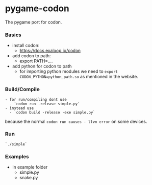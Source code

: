 # pygame-codon
The pygame port for codon.
### Basics
- install codon:
    - https://docs.exaloop.io/codon
- add codon to path:
    - export PATH=....
- add python for codon to path
    - for importing python modules we need to `export CODON_PYTHON=python_path.so` as mentioned in the website.
### Build/Compile
    - for run/compiling dont use 
      - `codon run -release simple.py`
    - instead use
      - `codon build -release -exe simple.py`
because the normal `codon run causes - llvm error` on some devices.
### Run
    `./simple`
### Examples
- In example folder
    - simple.py
    - snake.py
